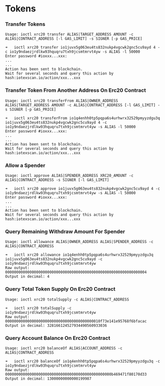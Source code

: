 # Tokens

### Transfer Tokens <a href="#transfer-token-on-erc20-contract" id="transfer-token-on-erc20-contract"></a>

`Usage: ioctl xrc20 transfer ALIAS|TARGET_ADDRESS AMOUNT -c ALIAS|CONTRACT_ADDRESS [-l GAS_LIMIT] -s SIGNER [-p GAS_PRICE]`

```
➜   ioctl xrc20 transfer io1juvx5g063eu4ts832nukp4vgcwk2gnc5cu9ayd 4 -c io1y9ndaezjrdlkw93hquqru7txh9jcsmtmrvt4yw -s ALIAS -l 50000
Enter password #ioxxx...xxx:
...
...
Action has been sent to blockchain.
Wait for several seconds and query this action by hash:iotexscan.io/action/xxx...xxx
```

### Transfer Token From Another Address On Erc20 Contract <a href="#transfer-token-from-another-address-on-erc20-contract" id="transfer-token-from-another-address-on-erc20-contract"></a>

`Usage: ioctl xrc20 transferFrom ALIAS|OWNER_ADDRESS ALIAS|TARGET_ADDRESS AMOUNT -c ALIAS|CONTRACT_ADDRESS [-l GAS_LIMIT] -s SIGNER [-p GAS_PRICE]`

```
➜   ioctl xrc20 transferFrom io1q4enhh0tp5pqpa6s4urhwrx32529pmyyzdgu3q io1juvx5g063eu4ts832nukp4vgcwk2gnc5cu9ayd 4 -c io1y9ndaezjrdlkw93hquqru7txh9jcsmtmrvt4yw -s ALIAS -l 50000
Enter password #ioxxx...xxx:
...
...
Action has been sent to blockchain.
Wait for several seconds and query this action by hash:iotexscan.io/action/xxx...xxx
```

### Allow a Spender <a href="#allow-spender-withdraw-from-account-with-limitation" id="allow-spender-withdraw-from-account-with-limitation"></a>

`Usage: ioctl approve ALIAS|SPENDER_ADDRESS XRC20_AMOUNT -c ALIAS|CONTRACT_ADDRESS -s SIGNER [-l GAS_LIMIT]`

```
➜   ioctl xrc20 approve io1juvx5g063eu4ts832nukp4vgcwk2gnc5cu9ayd 4 -c io1y9ndaezjrdlkw93hquqru7txh9jcsmtmrvt4yw -s ALIAS -l 50000
Enter password #ioxxx...xxx:
...
...
Action has been sent to blockchain.
Wait for several seconds and query this action by hash:iotexscan.io/action/xxx...xxx

```

### Query Remaining Withdraw Amount For Spender <a href="#query-remaining-withdraw-amount-for-spender" id="query-remaining-withdraw-amount-for-spender"></a>

`Usage: ioctl allowance ALIAS|OWNER_ADDRESS ALIAS|SPENDER_ADDRESS -c ALIAS|CONTRACT_ADDRESS`

```
➜   ioctl xrc20 allowance io1q4enhh0tp5pqpa6s4urhwrx32529pmyyzdgu3q io1juvx5g063eu4ts832nukp4vgcwk2gnc5cu9ayd -c io1y9ndaezjrdlkw93hquqru7txh9jcsmtmrvt4yw
Raw output: 0000000000000000000000000000000000000000000000000000000000000004
Output in decimal: 4
```

### Query Total Token Supply On Erc20 Contract <a href="#query-total-token-supply-on-erc20-contract" id="query-total-token-supply-on-erc20-contract"></a>

`Usage: ioctl xrc20 totalSupply -c ALIAS|CONTRACT_ADDRESS`

```
➜   ioctl xrc20 totalSupply -c io1y9ndaezjrdlkw93hquqru7txh9jcsmtmrvt4yw
Raw output: 0000000000000000000000000000000000000000010f73e141e95768f6bfacac
Output in decimal: 328166124527934490560933036
```

### Query Account Balance On Erc20 Contract

`Usage: ioctl xrc20 balanceOf ALIAS|ACCOUNT_ADDRESS -c ALIAS|CONTRACT_ADDRESS`

```
➜   ioctl xrc20 balanceOf io1q4enhh0tp5pqpa6s4urhwrx32529pmyyzdgu3q -c io1y9ndaezjrdlkw93hquqru7txh9jcsmtmrvt4yw
Raw output: 000000000000000000000000000000000000000000000000b469471f80170d33
Output in decimal: 13000000000000199987
```
